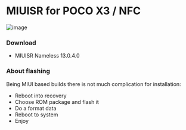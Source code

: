 # MIUISR for POCO X3 / NFC
![image](https://user-images.githubusercontent.com/83476983/211684816-6f74718c-d284-437a-9e09-1a6bc72e46c5.png)
### Download
- MIUISR Nameless 13.0.4.0

### About flashing
Being MIUI based builds there is not much complication for installation:
- Reboot into recovery
- Choose ROM package and flash it
- Do a format data
- Reboot to system
- Enjoy
